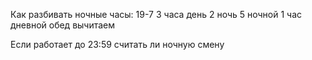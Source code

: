 Как разбивать ночные часы:
19-7
3 часа день 2 ночь
5 ночной 1 час дневной
обед вычитаем

Если работает до 23:59 считать ли ночную смену